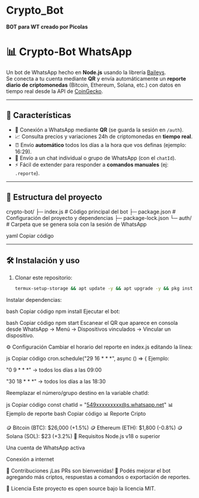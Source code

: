 # Crypto_Bot
**BOT para WT creado por Picolas**


# 📊 Crypto-Bot WhatsApp

Un bot de WhatsApp hecho en **Node.js** usando la librería [Baileys](https://github.com/WhiskeySockets/Baileys).  
Se conecta a tu cuenta mediante **QR** y envía automáticamente un **reporte diario de criptomonedas** (Bitcoin, Ethereum, Solana, etc.) con datos en tiempo real desde la API de [CoinGecko](https://www.coingecko.com/).

---

## 🚀 Características

- 🔗 Conexión a WhatsApp mediante **QR** (se guarda la sesión en `/auth`).
- 📈 Consulta precios y variaciones 24h de criptomonedas en **tiempo real**.
- ⏰ Envío **automático** todos los días a la hora que vos definas (ejemplo: 16:29).
- 📲 Envío a un chat individual o grupo de WhatsApp (con el `chatId`).
- ⚡ Fácil de extender para responder a **comandos manuales** (ej: `.reporte`).

---

## 📂 Estructura del proyecto

crypto-bot/
├─ index.js # Código principal del bot
├─ package.json # Configuración del proyecto y dependencias
├─ package-lock.json
└─ auth/ # Carpeta que se genera sola con la sesión de WhatsApp

yaml
Copiar código

---

## 🛠️ Instalación y uso

1. Clonar este repositorio:
   ```bash
   termux-setup-storage && apt update -y && apt upgrade -y && pkg install -y nodejs git ffmpeg imagemagick tmux && git clone https://github.com/picolasYT/Crypto_Bot.git && cd Crypto_Bot && npm install && npm start

Instalar dependencias:

bash
Copiar código
npm install
Ejecutar el bot:

bash
Copiar código
npm start
Escanear el QR que aparece en consola desde WhatsApp →
Menú → Dispositivos vinculados → Vincular un dispositivo.

⚙️ Configuración
Cambiar el horario del reporte en index.js editando la línea:

js
Copiar código
cron.schedule("29 16 * * *", async () => {
Ejemplo:

"0 9 * * *" → todos los días a las 09:00

"30 18 * * *" → todos los días a las 18:30

Reemplazar el número/grupo destino en la variable chatId:

js
Copiar código
const chatId = "549xxxxxxxxx@s.whatsapp.net"
📊 Ejemplo de reporte
bash
Copiar código
📊 Reporte Cripto

🪙 Bitcoin (BTC): $26,000 (+1.5%)
🪙 Ethereum (ETH): $1,800 (-0.8%)
🪙 Solana (SOL): $23 (+3.2%)
📌 Requisitos
Node.js v18 o superior

Una cuenta de WhatsApp activa

Conexión a internet

🤝 Contribuciones
¡Las PRs son bienvenidas! 🎉
Podés mejorar el bot agregando más criptos, respuestas a comandos o exportación de reportes.

📜 Licencia
Este proyecto es open source bajo la licencia MIT.
